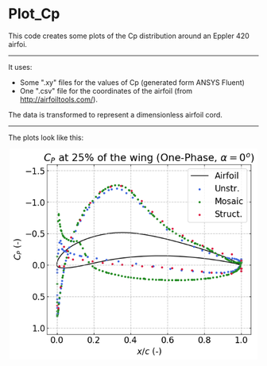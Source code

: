 # Plot_Cp
 
 This code creates some plots of the Cp distribution around an Eppler 420 airfoi. 
 
 ---
 
 It uses:
 * Some ".xy" files for the values of Cp (generated form ANSYS Fluent)
 * One ".csv" file for the coordinates of the airfoil (from http://airfoiltools.com/).
 
 The data is transformed to represent a dimensionless airfoil cord.
 
 ---
 
 The plots look like this:
 
 <p align="center">
  <img src="./plots_Cp/cp_p1_a0_25.png" alt="drawing" width="500"/>
 </p>
